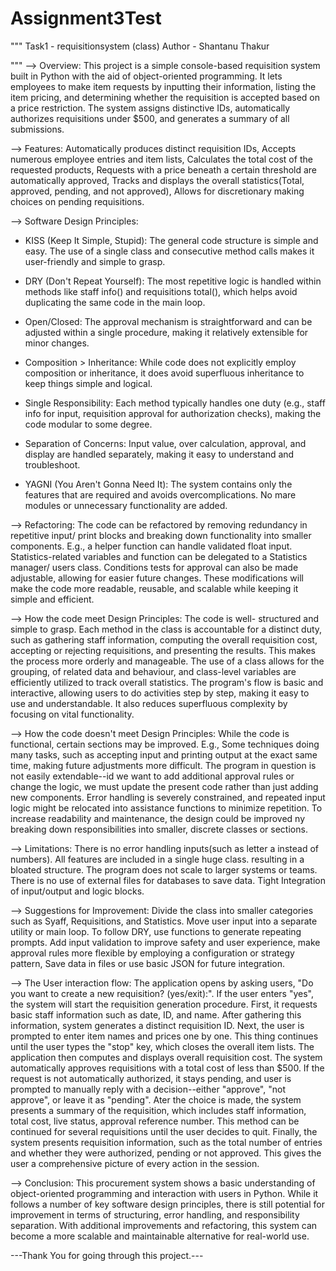# Assignment3Test

"""
Task1 - requisitionsystem (class)
Author - Shantanu Thakur

"""
--> Overview: This project is a simple console-based requisition system built in Python with the aid of object-oriented programming. It lets employees to make item requests by inputting their information, listing the item pricing, and determining whether the requisition is accepted based on a price restriction. The system assigns distinctive IDs, automatically authorizes requisitions under $500, and generates a summary of all submissions.

--> Features: Automatically produces distinct requisition IDs, Accepts numerous employee entries and item lists, Calculates the total cost of the requested products, Requests with a price beneath a certain threshold are automatically approved, Tracks and displays the overall statistics(Total, approved, pending, and not approved), Allows for discretionary making choices on pending requisitions.

--> Software Design Principles:
- KISS (Keep It Simple, Stupid): The general code structure is simple and easy. The use of a single class and consecutive method calls makes it user-friendly and simple to grasp.

- DRY (Don't Repeat Yourself): The most repetitive logic is handled within methods like staff info() and requisitions total(), which helps avoid duplicating the same code in the main loop.

- Open/Closed: The approval mechanism is straightforward and can be adjusted within a single procedure, making it relatively extensible for minor changes.

- Composition > Inheritance: While code does not explicitly employ composition or inheritance, it does avoid superfluous inheritance to keep things simple and logical.

- Single Responsibility: Each method typically handles one duty (e.g., staff info for input, requisition approval for authorization checks), making the code modular to some degree.

- Separation of Concerns: Input value, over calculation, approval, and display are handled separately, making it easy to understand and troubleshoot.

- YAGNI (You Aren't Gonna Need It): The system contains only the features that are required and avoids overcomplications. No mare modules or unnecessary functionality are added.

--> Refactoring: The code can be refactored by removing redundancy in repetitive input/ print blocks and breaking down functionality into smaller components. E.g., a helper function can handle validated float input. Statistics-related variables and function can be delegated to a Statistics manager/ users class. Conditions tests for approval can also be made adjustable, allowing for easier future changes. These modifications will make the code more readable, reusable, and scalable while keeping it simple and efficient.

--> How the code meet Design Principles: The code is well- structured and simple to grasp. Each method in the class is accountable for a distinct duty, such as gathering staff information, computing the overall requisition cost, accepting or rejecting requisitions, and presenting the results. This makes the process more orderly and manageable. The use of a class allows for the grouping, of related data and behaviour, and class-level variables are efficiently utilized to track overall statistics. The program's flow is basic and interactive, allowing users to do activities step by step, making it easy to use and understandable. It also reduces superfluous complexity by focusing on vital functionality.

--> How the code doesn't meet Design Principles: While the code is functional, certain sections may be improved. E.g., Some techniques doing many tasks, such as accepting input and printing output at the exact same time, making future adjustments more difficult. The program in question is not easily extendable--id we want to add additional approval rules or change the logic, we must update the present code rather than just adding new components. Error handling is severely constrained, and repeated input logic might be relocated into assistance functions to minimize repetition. To increase readability and maintenance, the design could be improved ny breaking down responsibilities into smaller, discrete classes or sections. 

--> Limitations: There is no error handling inputs(such as letter a instead of numbers). All features are included in a single huge class. resulting in a bloated structure. The program
does not scale to larger systems or teams. There is no use of external files for databases to save data. Tight Integration of input/output and logic blocks.

--> Suggestions for Improvement: Divide the class into smaller categories such as Syaff, Requisitions, and Statistics. Move user input into a separate utility or main loop. To follow DRY, use functions to generate repeating prompts. Add input validation to improve safety and user experience, make approval rules more flexible by employing a configuration or strategy pattern, Save data in files or use basic JSON for future integration.

--> The User interaction flow: The application opens by asking users, "Do you want to create a new requisition? (yes/exit):". If the user enters "yes", the system will start the requisition generation procedure. First, it requests basic staff information such as date, ID, and name. After gathering this information, system generates a distinct requisition ID.
Next, the user is prompted to enter item names and prices one by one. This thing continues until the user types the "stop" key, which closes the overall item lists. The application then computes and displays overall requisition cost. The system automatically approves requisitions with a total cost of less than $500. If the request is not automatically authorized, it stays pending, and user is prompted to manually reply with a decision--either "approve", "not approve", or leave it as "pending". Ater the choice is made, the system presents a summary of the requisition, which includes staff information, total cost, live status, approval reference number. This method can be continued for several requisitions until the user decides to quit.
Finally, the system presents requisition information, such as the total number of entries and whether they were authorized, pending or not approved. This gives the user a comprehensive picture of every action in the session.

--> Conclusion: This procurement system shows a basic understanding of object-oriented programming and interaction with users in Python. While it follows a number of key software design principles, there is still potential for improvement in terms of structuring, error handling, and responsibility separation. With additional improvements and refactoring, this system can become a more scalable and maintainable alternative for real-world use.

---Thank You for going through this project.---
